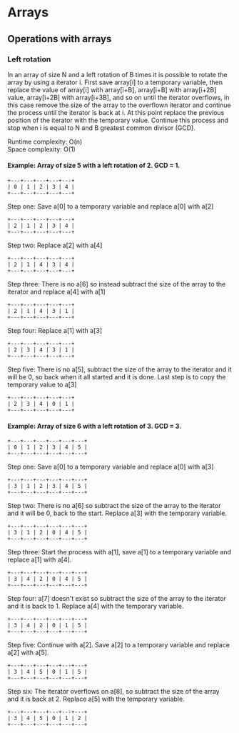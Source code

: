 # Arrays

## Operations with arrays

### Left rotation

In an array of size N and a left rotation of B times it is possible to rotate
the array by using a iterator i. First save array[i] to a temporary variable,
then replace the value of array[i] with array[i+B], array[i+B] with array[i+2B]
value, array[i+2B] with array[i+3B], and so on until the iterator overflows, in
this case remove the size of the array to the overflown iterator and continue
the process until the iterator is back at i. At this point replace the previous
position of the iterator with the temporary value. Continue this process and 
stop when i is equal to N and B greatest common divisor (GCD).

Runtime complexity: O(n)  
Space complexity: O(1)

#### Example: Array of size 5 with a left rotation of 2. GCD = 1.

```
+---+---+---+---+---+
| 0 | 1 | 2 | 3 | 4 |
+---+---+---+---+---+
```

Step one: Save a[0] to a temporary variable and replace a[0] with a[2]

```
+---+---+---+---+---+
| 2 | 1 | 2 | 3 | 4 |
+---+---+---+---+---+
```

Step two: Replace a[2] with a[4]

```
+---+---+---+---+---+
| 2 | 1 | 4 | 3 | 4 |
+---+---+---+---+---+
```

Step three: There is no a[6] so instead subtract the size of the array to the
            iterator and replace a[4] with a[1]

```
+---+---+---+---+---+
| 2 | 1 | 4 | 3 | 1 |
+---+---+---+---+---+
```

Step four: Replace a[1] with a[3]

```
+---+---+---+---+---+
| 2 | 3 | 4 | 3 | 1 |
+---+---+---+---+---+
```

Step five: There is no a[5], subtract the size of the array to the iterator and
           it will be 0, so back when it all started and it is done. Last step
           is to copy the temporary value to a[3]

```
+---+---+---+---+---+
| 2 | 3 | 4 | 0 | 1 |
+---+---+---+---+---+
```


#### Example: Array of size 6 with a left rotation of 3. GCD = 3.

```
+---+---+---+---+---+---+
| 0 | 1 | 2 | 3 | 4 | 5 |
+---+---+---+---+---+---+
```

Step one: Save a[0] to a temporary variable and replace a[0] with a[3]

```
+---+---+---+---+---+---+
| 3 | 1 | 2 | 3 | 4 | 5 |
+---+---+---+---+---+---+
```

Step two: There is no a[6] so subtract the size of the array to the iterator
          and it will be 0, back to the start. Replace a[3] with the temporary
          variable.

```
+---+---+---+---+---+---+
| 3 | 1 | 2 | 0 | 4 | 5 |
+---+---+---+---+---+---+
```

Step three: Start the process with a[1], save a[1] to a temporary variable and
            replace a[1] with a[4].

```
+---+---+---+---+---+---+
| 3 | 4 | 2 | 0 | 4 | 5 |
+---+---+---+---+---+---+
```

Step four: a[7] doesn't exist so subtract the size of the array to the iterator
           and it is back to 1. Replace a[4] with the temporary variable.

```
+---+---+---+---+---+---+
| 3 | 4 | 2 | 0 | 1 | 5 |
+---+---+---+---+---+---+
```

Step five: Continue with a[2]. Save a[2] to a temporary variable and replace
           a[2] with a[5].

```
+---+---+---+---+---+---+
| 3 | 4 | 5 | 0 | 1 | 5 |
+---+---+---+---+---+---+
```

Step six: The iterator overflows on a[8], so subtract the size of the array and
          it is back at 2. Replace a[5] with the temporary variable.

```
+---+---+---+---+---+---+
| 3 | 4 | 5 | 0 | 1 | 2 |
+---+---+---+---+---+---+
```

